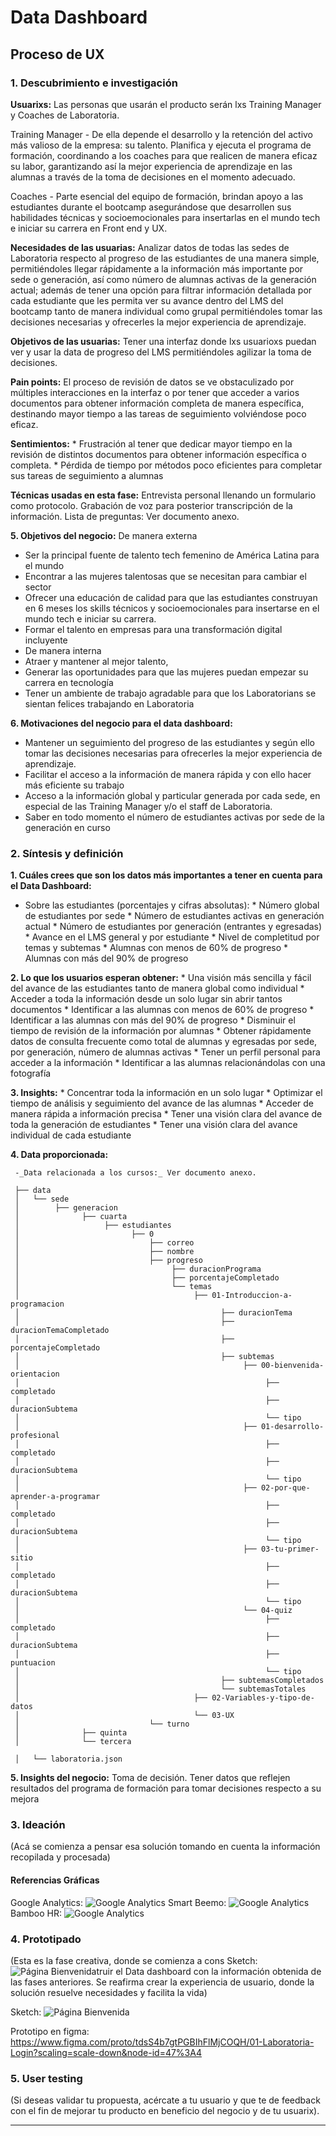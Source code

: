 # **Data Dashboard**

## **Proceso de UX**

### **1. Descubrimiento e investigación**

__Usuarixs:__ Las personas que usarán el producto serán lxs Training Manager y Coaches de Laboratoria.

Training Manager - De ella depende el desarrollo y la retención del activo más valioso de la empresa: su talento. Planifica y ejecuta el programa de formación, coordinando a los coaches para que realicen de manera eficaz su labor, garantizando así  la mejor experiencia de aprendizaje en las alumnas a través de la toma de decisiones en el momento adecuado.

Coaches - Parte esencial del equipo de formación, brindan apoyo a las estudiantes durante el bootcamp asegurándose que desarrollen sus habilidades técnicas y socioemocionales para insertarlas en el mundo tech e iniciar su carrera en Front end y UX.    

__Necesidades de las usuarias:__  Analizar datos de todas las sedes de Laboratoria respecto al progreso de las estudiantes de una manera simple, permitiéndoles llegar rápidamente a la información más importante por sede o generación, así como número de alumnas activas de la generación actual; además de tener una opción para filtrar información detallada por cada estudiante que les permita ver su avance dentro del LMS del bootcamp tanto de manera individual como grupal permitiéndoles tomar las decisiones necesarias y ofrecerles la mejor experiencia de aprendizaje.

__Objetivos de las usuarias:__ Tener una interfaz donde lxs usuarioxs puedan ver y usar la data de progreso del LMS permitiéndoles agilizar la toma de decisiones.

__Pain points:__ El proceso de revisión de datos se ve obstaculizado por múltiples interacciones en la interfaz o por tener que acceder a varios documentos para obtener información completa de manera específica, destinando mayor tiempo a las tareas de seguimiento volviéndose poco eficaz.

__Sentimientos:__ * Frustración al tener que dedicar mayor tiempo en la revisión de distintos documentos para obtener información específica o completa. * Pérdida de tiempo por métodos poco eficientes para completar sus tareas de seguimiento a alumnas


__Técnicas usadas en esta fase:__  Entrevista personal llenando un formulario como protocolo. Grabación de voz para posterior transcripción de la información. Lista de preguntas: Ver documento anexo.

__5. Objetivos del negocio:__ De manera externa
* Ser la principal fuente de talento tech femenino de América Latina para el mundo
* Encontrar a las mujeres talentosas que se necesitan para cambiar el sector
* Ofrecer una educación de calidad para que las estudiantes construyan en 6 meses los skills técnicos y   socioemocionales para insertarse en el mundo tech e iniciar su carrera.
* Formar el talento en empresas para una transformación digital incluyente
* De manera interna
* Atraer y mantener al mejor talento,
* Generar las oportunidades para que las mujeres puedan empezar su carrera en tecnología
* Tener un ambiente de trabajo agradable para que los Laboratorians se sientan felices trabajando en Laboratoria



__6. Motivaciones del negocio para el data dashboard:__

* Mantener un seguimiento del progreso de las estudiantes y según ello tomar las decisiones necesarias para ofrecerles la mejor experiencia de aprendizaje.
* Facilitar el acceso a la información de manera rápida y con ello hacer más eficiente su trabajo
* Acceso a la información global y particular generada por cada sede, en especial de las Training Manager y/o el staff de Laboratoria.
* Saber en todo momento el número de estudiantes activas por sede de la generación en curso



### **2. Síntesis y definición**

__1. Cuáles crees que son los datos más importantes a tener en cuenta para el Data Dashboard:__

   - Sobre las estudiantes (porcentajes y cifras absolutas):
    * Número global de estudiantes por sede
	* Número de estudiantes activas en generación actual
	* Número de estudiantes por generación (entrantes y egresadas)
	* Avance en el LMS general y por estudiante
	* Nivel de completitud por temas y subtemas
	* Alumnas con menos de 60% de progreso
	* Alumnas con más del 90% de progreso



__2. Lo que los usuarios esperan obtener:__
	* Una visión más sencilla y fácil del avance de las estudiantes tanto de manera global como individual
	* Acceder a toda la información desde un solo lugar sin abrir tantos documentos
	* Identificar a las alumnas con menos de 60% de progreso
	* Identificar a las alumnas con más del 90% de progreso
	* Disminuir el tiempo de revisión de la información por alumnas
	* Obtener rápidamente datos de consulta frecuente como total de alumnas y egresadas por sede, por generación, número de alumnas activas
	* Tener un perfil personal para acceder a la información
	* Identificar a las alumnas relacionándolas con una fotografía

__3. Insights:__
	* Concentrar toda la información en un solo lugar
	* Optimizar el tiempo de análisis y seguimiento del avance de las alumnas
	* Acceder de manera rápida a información precisa
	* Tener una visión clara del avance de toda la generación de estudiantes
	* Tener una visión clara del avance individual de cada estudiante


__4. Data proporcionada:__

     -_Data relacionada a los cursos:_ Ver documento anexo.

     ├── data
     │   └── sede
     │        ├── generacion
     │              ├── cuarta
     │                   ├── estudiantes
     │                         ├── 0
     │                             ├── correo
     │                             ├── nombre
     │                             ├── progreso
     │                                  ├── duracionPrograma
     │                                  ├── porcentajeCompletado
     │                                  └── temas
     │                                       ├── 01-Introduccion-a-programacion
     │                                             ├── duracionTema
     │                                             ├── duracionTemaCompletado
     │                                             ├── porcentajeCompletado
     │                                             ├── subtemas
     │                                                  ├── 00-bienvenida-orientacion
     │                                                       ├── completado
     │                                                       ├── duracionSubtema
     │                                                       └── tipo
     │                                                  ├── 01-desarrollo-profesional
     │                                                       ├── completado
     │                                                       ├── duracionSubtema
     │                                                       └── tipo
     │                                                  ├── 02-por-que-aprender-a-programar
     │                                                       ├── completado
     │                                                       ├── duracionSubtema
     │                                                       └── tipo
     │                                                  ├── 03-tu-primer-sitio
     │                                                       ├── completado
     │                                                       ├── duracionSubtema
     │                                                       └── tipo
     │                                                  └── 04-quiz
     │                                                       ├── completado
     │                                                       ├── duracionSubtema
     │                                                       ├── puntuacion
     │                                                       └── tipo
     │                                             ├── subtemasCompletados
     │                                             └── subtemasTotales
     │                                       ├── 02-Variables-y-tipo-de-datos
     │                                       └── 03-UX
     │                             └── turno
     │              ├── quinta
     │              └── tercera

     │   └── laboratoria.json

__5. Insights del negocio:__ Toma de decisión. Tener datos que reflejen resultados del programa de formación para tomar decisiones respecto a su mejora


### **3. Ideación**
(Acá se comienza a pensar esa solución tomando en cuenta la información recopilada y procesada)

#### Referencias Gráficas

Google Analytics: ![Google Analytics](images/analytics.jpg)
Smart Beemo: ![Google Analytics](images/smartbeemo.jpg)
Bamboo HR: ![Google Analytics](images/bamboo.jpg)



### **4. Prototipado**
(Esta es la fase creativa, donde se comienza a cons
Sketch: ![Página Bienvenida](images/sketch.jpg)truir el Data dashboard con la información obtenida de las fases anteriores. Se reafirma crear la experiencia de usuario, donde la solución resuelve necesidades y facilita la vida)

Sketch: ![Página Bienvenida](images/sketch.jpg)

Prototipo en figma: https://www.figma.com/proto/tdsS4b7gtPGBIhFlMjCOQH/01-Laboratoria-Login?scaling=scale-down&node-id=47%3A4

### **5. User testing**
(Si deseas validar tu propuesta, acércate a tu usuario y que te de feedback con el fin de mejorar tu producto en beneficio del negocio y de tu usuarix).
****
